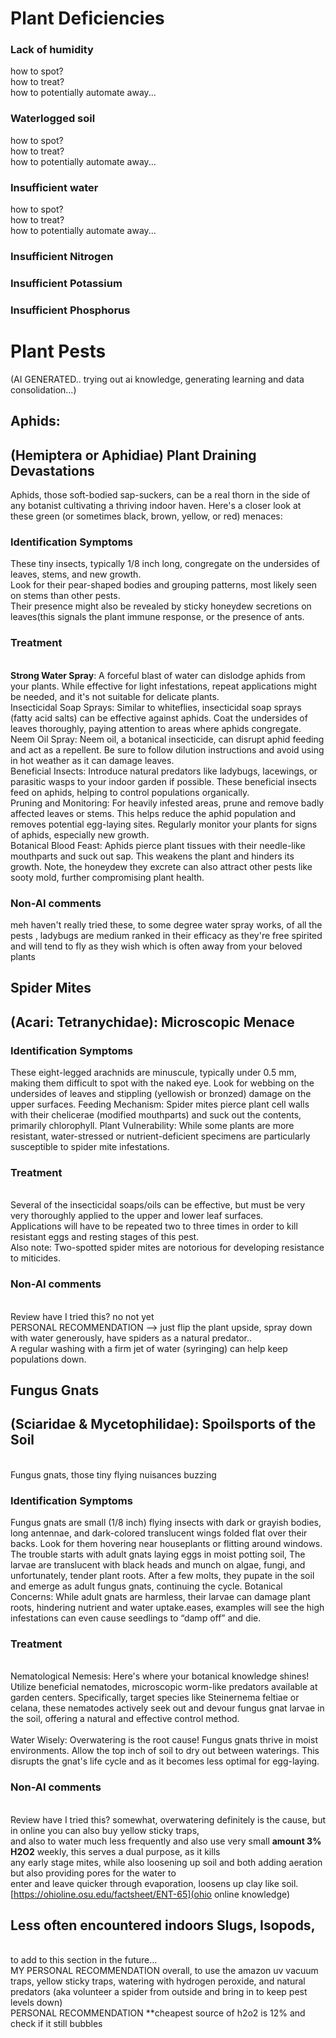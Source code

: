 # Plant Deficiencies
### Lack of humidity
how to spot?
<br> how to treat?
<br> how to potentially automate away... 

### Waterlogged soil
how to spot?
<br> how to treat?
<br> how to potentially automate away... 

### Insufficient water
how to spot?
<br> how to treat?
<br> how to potentially automate away... 

### Insufficient Nitrogen
### Insufficient Potassium
### Insufficient Phosphorus

# Plant Pests
(AI GENERATED.. trying out ai knowledge, generating learning and data consolidation...)
## Aphids:
## (Hemiptera or Aphidiae) Plant Draining Devastations
Aphids, those soft-bodied sap-suckers, can be a real thorn in the side of any botanist cultivating a thriving indoor haven. 
Here's a closer look at these green (or sometimes black, brown, yellow, or red) menaces:

### Identification Symptoms
These tiny insects, typically 1/8 inch long, congregate on the undersides of leaves, stems, and new growth.  
Look for their pear-shaped bodies and grouping patterns, most likely seen on stems than other pests.  
Their presence might also be revealed by sticky honeydew secretions on leaves(this signals the plant immune response, 
or the presence of ants.
### Treatment
<br> **Strong Water Spray**: A forceful blast of water can dislodge aphids from your plants. While effective for light infestations, 
repeat applications might be needed, and it's not suitable for delicate plants.
<br>  Insecticidal Soap Sprays: Similar to whiteflies, insecticidal soap sprays (fatty acid salts) 
can be effective against aphids. Coat the undersides of leaves thoroughly, paying attention to areas where aphids congregate.
<br> Neem Oil Spray: Neem oil, a botanical insecticide, can disrupt aphid feeding and act as a repellent. Be sure to follow dilution instructions and avoid using in hot weather as it can damage leaves.
<br> Beneficial Insects: Introduce natural predators like ladybugs, lacewings, or parasitic wasps to your indoor garden if possible. 
These beneficial insects feed on aphids, helping to control populations organically.
<br> Pruning and Monitoring:  For heavily infested areas, prune and remove badly 
affected leaves or stems.  This helps reduce the aphid population and removes potential egg-laying sites.
Regularly monitor your plants for signs of aphids, especially new growth. 
<br> Botanical Blood Feast:  Aphids pierce plant tissues with their needle-like mouthparts and suck out sap. This weakens the plant and hinders its growth. Note, the honeydew they excrete can also attract other pests like sooty mold, further compromising plant health.
### Non-AI comments
meh haven't really tried these, to some degree water spray works, of all the pests , ladybugs are medium ranked in their efficacy as they're free spirited and will tend to fly as they wish which is often away from your beloved plants

## Spider Mites 
## (Acari: Tetranychidae): Microscopic Menace
### Identification Symptoms 
These eight-legged arachnids are minuscule, typically under 0.5 mm, making them difficult to spot with the naked eye. Look for webbing on the undersides of leaves 
and stippling (yellowish or bronzed) damage on the upper surfaces.
Feeding Mechanism: Spider mites pierce plant cell walls with their chelicerae (modified mouthparts) and suck out the contents, primarily chlorophyll.
Plant Vulnerability:  While some plants are more resistant, water-stressed or nutrient-deficient specimens are particularly susceptible to spider mite infestations.
### Treatment
<br> Several of the insecticidal soaps/oils can be effective, but must be very very thoroughly applied to the upper and lower leaf surfaces. 
<br> Applications will have to be repeated two to three times in order to kill resistant eggs and resting stages of this pest. 
<br> Also note: Two-spotted spider mites are notorious for developing resistance to miticides.
### Non-AI comments
<br> Review have I tried this? no not yet
<br> PERSONAL RECOMMENDATION --> just flip the plant upside, spray down with water generously, have spiders as a natural predator..
<br> A regular washing with a firm jet of water (syringing) can help keep populations down. 

## Fungus Gnats 
## (Sciaridae & Mycetophilidae): Spoilsports of the Soil
<br> Fungus gnats, those tiny flying nuisances buzzing
### Identification Symptoms
Fungus gnats are small (1/8 inch) flying insects with dark or grayish bodies, long antennae, and dark-colored translucent wings folded flat over their backs. Look for them hovering near houseplants or flitting around windows.
The trouble starts with adult gnats laying eggs in moist potting soil, The larvae are translucent with black heads and munch on algae, fungi, and unfortunately, tender plant roots. After a few molts, they pupate in the soil and emerge as adult fungus gnats, continuing the cycle.
Botanical Concerns:  While adult gnats are harmless, their larvae can damage plant roots, hindering nutrient and water uptake.eases, examples will see the high infestations can even cause seedlings to “damp off” and die.
### Treatment
<br> Nematological Nemesis:  Here's where your botanical knowledge shines! Utilize beneficial nematodes, 
microscopic worm-like predators available at garden centers. Specifically, target species like Steinernema feltiae 
or celana, these nematodes actively seek out and devour fungus gnat larvae in the soil, 
offering a natural and effective control method.
<br>
<br> Water Wisely:  Overwatering is the root cause! Fungus gnats thrive in moist environments. 
Allow the top inch of soil to dry out between waterings. 
This disrupts the gnat's life cycle and as it becomes less optimal for egg-laying.

### Non-AI comments
<br> Review have I tried this? somewhat, overwatering definitely is the cause, but in online you can also buy yellow sticky traps, 
<br> and also to water much less frequently and also use very small **amount 3% H2O2** weekly, this serves a dual purpose, as it kills
<br> any early stage mites, while also loosening up soil and both adding aeration but also providing pores for the water to 
<br> enter and leave quicker through evaporation, loosens up clay like soil. 
<br> [https://ohioline.osu.edu/factsheet/ENT-65](ohio online knowledge)

## Less often encountered indoors Slugs, Isopods, 
<br> to add to this section in the future... 
<br> MY PERSONAL RECOMMENDATION overall, to use the amazon uv vacuum traps, yellow sticky traps, watering with hydrogen peroxide, and natural predators (aka volunteer a spider from outside and bring in to keep pest levels down)
<br> PERSONAL RECOMMENDATION **cheapest source of h2o2 is 12% and check if it still bubbles 

